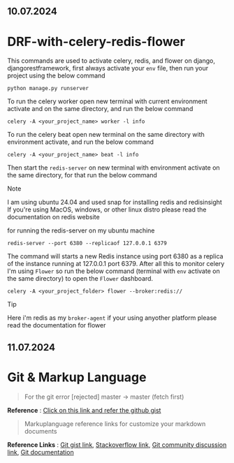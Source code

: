 ## 10.07.2024

# DRF-with-celery-redis-flower

This commands are used to activate celery, redis, and flower on django, djangorestframework, first always activate your `env` file, then run your project using the below command

```CommandPrompt
python manage.py runserver
```

To run the celery worker open new terminal with current environment activate and on the same directory, and run the below command

```CommandPrompt
celery -A <your_project_name> worker -l info
```

To run the celery beat open new terminal on the same directory with environment activate, and run the below command

```CommandPrompt
celery -A <your_project_name> beat -l info
```

Then start the `redis-server` on new terminal with environment activate on the same directory, for that run the below command

> [!NOTE]
> I am using ubuntu 24.04 and used snap for installing redis and redisinsight
> If you're using MacOS, windows, or other linux distro please read the documentation on redis website

for running the redis-server on my ubuntu machine

```CommandPrompt
redis-server --port 6380 --replicaof 127.0.0.1 6379 
```

The command will starts a new Redis instance using port 6380 as a replica of the instance running at 127.0.0.1 port 6379. After all this to monitor celery I'm using `Flower` so run the below command (terminal with `env` activate on the same directory) to open the `Flower` dashboard.

```CommandPrompt
celery -A <your_project_folder> flower --broker:redis://
```

> [!TIP]
> Here i'm redis as my `broker-agent` if your using anyother platform please read the documentation for flower

## 11.07.2024

# Git & Markup Language

> For the git error [rejected] master -> master (fetch first)
 
**Reference** : [Click on this link and refer the github gist](https://gist.github.com/sharbel93/ebcf0b18782573f4d95f80caa3c84acb#file-how-to-solve-this-problem-of-rejected-master-master-fetch-first)

> Markuplanguage reference links for customize your markdown documents

**Reference Links** : [Git gist link](https://gist.github.com/pvrego/2e346674c3abbaa6366dfe86b8488dc9), [Stackoverflow link](https://stackoverflow.com/questions/11509830/how-to-add-color-to-githubs-readme-md-file), [Git community discussion link](https://github.com/orgs/community/discussions/16925), [Git documentation](https://docs.github.com/en/get-started/writing-on-github/getting-started-with-writing-and-formatting-on-github/basic-writing-and-formatting-syntax#alerts)

